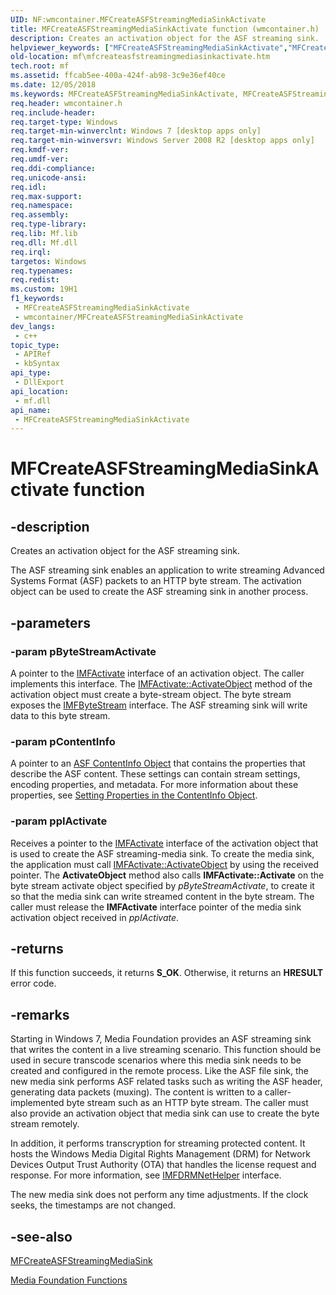 ```yaml
---
UID: NF:wmcontainer.MFCreateASFStreamingMediaSinkActivate
title: MFCreateASFStreamingMediaSinkActivate function (wmcontainer.h)
description: Creates an activation object for the ASF streaming sink.
helpviewer_keywords: ["MFCreateASFStreamingMediaSinkActivate","MFCreateASFStreamingMediaSinkActivate function [Media Foundation]","mf.mfcreateasfstreamingmediasinkactivate","wmcontainer/MFCreateASFStreamingMediaSinkActivate"]
old-location: mf\mfcreateasfstreamingmediasinkactivate.htm
tech.root: mf
ms.assetid: ffcab5ee-400a-424f-ab98-3c9e36ef40ce
ms.date: 12/05/2018
ms.keywords: MFCreateASFStreamingMediaSinkActivate, MFCreateASFStreamingMediaSinkActivate function [Media Foundation], mf.mfcreateasfstreamingmediasinkactivate, wmcontainer/MFCreateASFStreamingMediaSinkActivate
req.header: wmcontainer.h
req.include-header: 
req.target-type: Windows
req.target-min-winverclnt: Windows 7 [desktop apps only]
req.target-min-winversvr: Windows Server 2008 R2 [desktop apps only]
req.kmdf-ver: 
req.umdf-ver: 
req.ddi-compliance: 
req.unicode-ansi: 
req.idl: 
req.max-support: 
req.namespace: 
req.assembly: 
req.type-library: 
req.lib: Mf.lib
req.dll: Mf.dll
req.irql: 
targetos: Windows
req.typenames: 
req.redist: 
ms.custom: 19H1
f1_keywords:
 - MFCreateASFStreamingMediaSinkActivate
 - wmcontainer/MFCreateASFStreamingMediaSinkActivate
dev_langs:
 - c++
topic_type:
 - APIRef
 - kbSyntax
api_type:
 - DllExport
api_location:
 - mf.dll
api_name:
 - MFCreateASFStreamingMediaSinkActivate
---
```


# MFCreateASFStreamingMediaSinkActivate function


## -description

Creates an activation object for the ASF streaming sink.

The  ASF streaming sink enables  an application to write streaming Advanced Systems Format (ASF)  packets to an HTTP byte stream.
      The activation object can be used to create the ASF streaming sink in another process.

## -parameters

### -param pByteStreamActivate

A pointer to the  <a href="/windows/desktop/api/mfobjects/nn-mfobjects-imfactivate">IMFActivate</a> interface of an activation object. The caller  implements this interface.  The <a href="/windows/desktop/api/mfobjects/nf-mfobjects-imfactivate-activateobject">IMFActivate::ActivateObject</a> method of the activation object must create a byte-stream object. The byte stream exposes the <a href="/windows/desktop/api/mfobjects/nn-mfobjects-imfbytestream">IMFByteStream</a> interface. The ASF streaming sink will write data to this byte stream.

### -param pContentInfo

A pointer to an <a href="/windows/desktop/medfound/asf-contentinfo-object">ASF ContentInfo Object</a> that contains the properties that describe the ASF content. These  settings can contain  stream settings, encoding properties, and metadata. For more information about these properties, see <a href="/windows/desktop/medfound/setting-properties-in-the-contentinfo-object">Setting Properties in the ContentInfo Object</a>.

### -param ppIActivate

Receives a pointer to the <a href="/windows/desktop/api/mfobjects/nn-mfobjects-imfactivate">IMFActivate</a> interface of the activation object that is used to create the ASF streaming-media sink. To create the media sink, the application must call <a href="/windows/desktop/api/mfobjects/nf-mfobjects-imfactivate-activateobject">IMFActivate::ActivateObject</a> by using the received pointer. The <b>ActivateObject</b> method also calls   <b>IMFActivate::Activate</b> on the byte stream activate object specified by  <i>pByteStreamActivate</i>, to create it so that the media sink can write streamed content in the byte stream. The caller must release the <b>IMFActivate</b> interface pointer of the media sink activation object received in <i>ppIActivate</i>.

## -returns

If this function succeeds, it returns <b>S_OK</b>. Otherwise, it returns an <b>HRESULT</b> error code.

## -remarks

Starting in Windows 7, Media Foundation provides an ASF streaming  sink that writes the content in  a live streaming scenario. This function should be used in secure transcode scenarios where this  media sink needs to be created and configured in the remote
process. Like the ASF file sink, the new media sink performs ASF related tasks such as writing the ASF header, generating data packets (muxing). The content is written to a caller-implemented byte stream such as an HTTP byte stream.
The caller must also provide an activation object that media sink can use to create the byte stream remotely.  

In addition, it performs transcryption for streaming protected content. It hosts the Windows Media Digital Rights Management (DRM) for Network Devices Output Trust Authority (OTA) that handles the license request and response. For more information, see <a href="/windows/desktop/api/wmcontainer/nn-wmcontainer-imfdrmnethelper">IMFDRMNetHelper</a> interface.

The new media sink does not perform any time adjustments.  If the clock seeks, the timestamps are not changed.

## -see-also

<a href="/windows/desktop/api/wmcontainer/nf-wmcontainer-mfcreateasfstreamingmediasink">MFCreateASFStreamingMediaSink</a>



<a href="/windows/desktop/medfound/media-foundation-functions">Media Foundation Functions</a>
